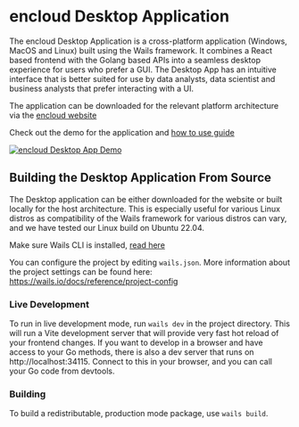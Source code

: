 # encloud Desktop Application

The encloud Desktop Application is a cross-platform application (Windows, MacOS and Linux) built using the Wails framework. It combines a React based
frontend with the Golang based APIs into a seamless desktop experience for users who prefer a GUI. The Desktop App has 
an intuitive interface that is better suited for use by data analysts, data scientist and business analysts that prefer 
interacting with a UI.

The application can be downloaded for the relevant platform architecture via the [encloud website](https://encloud.tech/)

Check out the demo for the application and [how to use guide](HOWTO.md)

[![encloud Desktop App Demo](http://img.youtube.com/vi/VaXNkpykrPg/0.jpg)](https://www.youtube.com/watch?v=VaXNkpykrPg "encloud Desktop App Demo")

## Building the Desktop Application From Source

The Desktop application can be either downloaded for the website or built locally for the host architecture. This is 
especially useful for various Linux distros as compatibility of the Wails framework for various distros can vary, and we 
have tested our Linux build on Ubuntu 22.04. 

Make sure Wails CLI is installed, [read here](https://wails.io/docs/gettingstarted/installation)

You can configure the project by editing `wails.json`. More information about the project settings can be found
here: https://wails.io/docs/reference/project-config

### Live Development

To run in live development mode, run `wails dev` in the project directory. This will run a Vite development
server that will provide very fast hot reload of your frontend changes. If you want to develop in a browser
and have access to your Go methods, there is also a dev server that runs on http://localhost:34115. Connect
to this in your browser, and you can call your Go code from devtools.

### Building

To build a redistributable, production mode package, use `wails build`.
